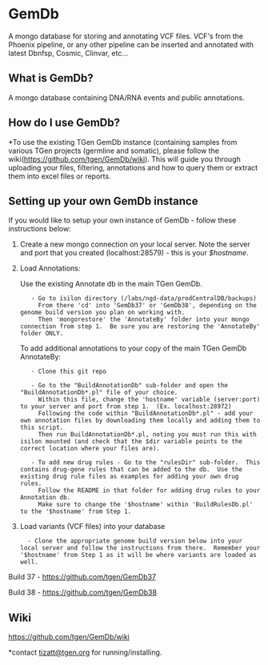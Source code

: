 # GemDb

A mongo database for storing and annotating VCF files.  VCF's from the Phoenix pipeline, or any other pipeline can be inserted and annotated with latest Dbnfsp, Cosmic, Clinvar, etc...

## What is GemDb?
A mongo database containing DNA/RNA events and public annotations. 

## How do I use GemDb?
*To use the existing TGen GemDb instance (containing samples from various TGen projects (germline and somatic), please follow the wiki(https://github.com/tgen/GemDb/wiki).  This will guide you through uploading your files, filtering, annotations and how to query them or extract them into excel files or reports.

## Setting up your own GemDb instance
If you would like to setup your own instance of GemDb - follow these instructions below:

1. Create a new mongo connection on your local server. Note the server and port that you created (localhost:28579) - this is your *$hostname*.

2. Load Annotations:
      
      Use the existing Annotate db in the main TGen GemDb.  
          
          - Go to isilon directory (/labs/ngd-data/prodCentralDB/backups)
            From there 'cd' into 'GemDb37' or 'GemDb38', depending on the genome build version you plan on working with.
            Then 'mongorestore' the 'AnnotateBy' folder into your mongo connection from step 1.  Be sure you are restoring the 'AnnotateBy' folder ONLY.
            
      To add additional annotations to your copy of the main TGen GemDb AnnotateBy:
          
          - Clone this git repo 
          
          - Go to the "BuildAnnotationDb" sub-folder and open the "BuildAnnotationDb*.pl" file of your choice. 
            Within this file, change the 'hostname' variable (server:port) to your server and port from step 1.  (Ex. localhost:28972)
            Following the code within "BuildAnnotationDb*.pl" - add your own annotation files by downloading them locally and adding them to this script.
            Then run BuildAnnotationDb*.pl, noting you must run this with isilon mounted (and check that the $dir variable points to the correct location where your files are). 
            
          - To add new drug rules - Go to the "rulesDir" sub-folder.  This contains drug-gene rules that can be added to the db.  Use the existing drug rule files as examples for adding your own drug rules.
            Follow the README in that folder for adding drug rules to your Annotation db.
            Make sure to change the '$hostname' within 'BuildRulesDb.pl' to the '$hostname' from Step 1. 
      
3. Load variants (VCF files) into your database
         
         - Clone the appropriate genome build version below into your local server and follow the instructions from there.  Remember your '$hostname' from Step 1 as it will be where variants are loaded as well.

Build 37 - https://github.com/tgen/GemDb37

Build 38 - https://github.com/tgen/GemDb38

## Wiki
https://github.com/tgen/GemDb/wiki

*contact tizatt@tgen.org for running/installing.
